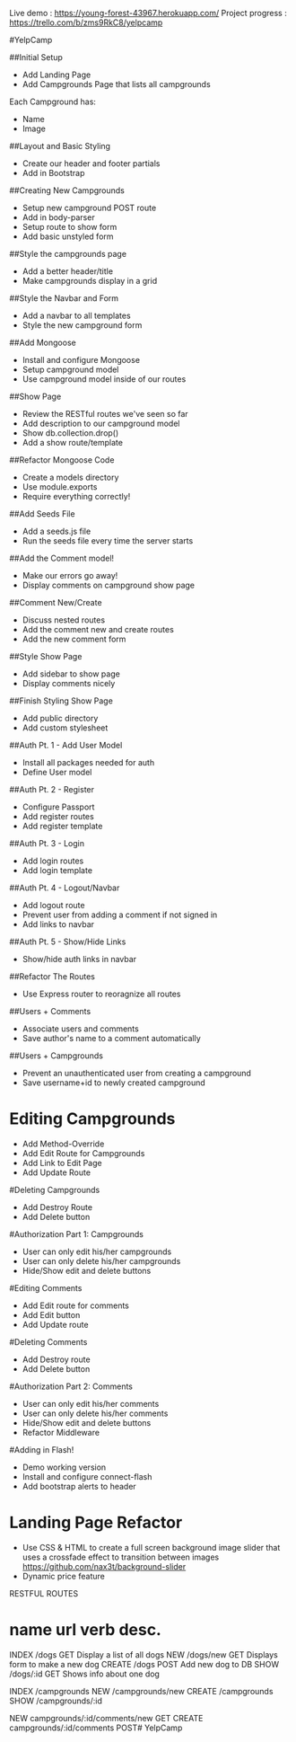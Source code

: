 Live demo : https://young-forest-43967.herokuapp.com/
Project progress : https://trello.com/b/zms9RkC8/yelpcamp

#YelpCamp

##Initial Setup

- Add Landing Page
- Add Campgrounds Page that lists all campgrounds

Each Campground has:

- Name
- Image

##Layout and Basic Styling

- Create our header and footer partials
- Add in Bootstrap

##Creating New Campgrounds

- Setup new campground POST route
- Add in body-parser
- Setup route to show form
- Add basic unstyled form

##Style the campgrounds page

- Add a better header/title
- Make campgrounds display in a grid

##Style the Navbar and Form

- Add a navbar to all templates
- Style the new campground form

##Add Mongoose

- Install and configure Mongoose
- Setup campground model
- Use campground model inside of our routes

##Show Page

- Review the RESTful routes we've seen so far
- Add description to our campground model
- Show db.collection.drop()
- Add a show route/template

##Refactor Mongoose Code

- Create a models directory
- Use module.exports
- Require everything correctly!

##Add Seeds File

- Add a seeds.js file
- Run the seeds file every time the server starts

##Add the Comment model!

- Make our errors go away!
- Display comments on campground show page

##Comment New/Create

- Discuss nested routes
- Add the comment new and create routes
- Add the new comment form

##Style Show Page

- Add sidebar to show page
- Display comments nicely

##Finish Styling Show Page

- Add public directory
- Add custom stylesheet

##Auth Pt. 1 - Add User Model

- Install all packages needed for auth
- Define User model

##Auth Pt. 2 - Register

- Configure Passport
- Add register routes
- Add register template

##Auth Pt. 3 - Login

- Add login routes
- Add login template

##Auth Pt. 4 - Logout/Navbar

- Add logout route
- Prevent user from adding a comment if not signed in
- Add links to navbar

##Auth Pt. 5 - Show/Hide Links

- Show/hide auth links in navbar

##Refactor The Routes

- Use Express router to reoragnize all routes

##Users + Comments

- Associate users and comments
- Save author's name to a comment automatically

##Users + Campgrounds

- Prevent an unauthenticated user from creating a campground
- Save username+id to newly created campground

# Editing Campgrounds

- Add Method-Override
- Add Edit Route for Campgrounds
- Add Link to Edit Page
- Add Update Route

#Deleting Campgrounds

- Add Destroy Route
- Add Delete button

#Authorization Part 1: Campgrounds

- User can only edit his/her campgrounds
- User can only delete his/her campgrounds
- Hide/Show edit and delete buttons

#Editing Comments

- Add Edit route for comments
- Add Edit button
- Add Update route

<!--/campgrounds/:id/edit-->
<!--/campgrounds/:id/comments/:comment_id/edit-->

#Deleting Comments

- Add Destroy route
- Add Delete button

#Authorization Part 2: Comments

- User can only edit his/her comments
- User can only delete his/her comments
- Hide/Show edit and delete buttons
- Refactor Middleware

#Adding in Flash!

- Demo working version
- Install and configure connect-flash
- Add bootstrap alerts to header

# Landing Page Refactor

- Use CSS & HTML to create a full screen background image
  slider that uses a crossfade effect to transition between images
  https://github.com/nax3t/background-slider
- Dynamic price feature

RESTFUL ROUTES

# name url verb desc.

INDEX /dogs GET Display a list of all dogs
NEW /dogs/new GET Displays form to make a new dog
CREATE /dogs POST Add new dog to DB
SHOW /dogs/:id GET Shows info about one dog

INDEX /campgrounds
NEW /campgrounds/new
CREATE /campgrounds
SHOW /campgrounds/:id

NEW campgrounds/:id/comments/new GET
CREATE campgrounds/:id/comments POST# YelpCamp

